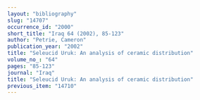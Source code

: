 ```yaml
---
layout: "bibliography"
slug: "14707"
occurrence_id: "2000"
short_title: "Iraq 64 (2002), 85-123"
author: "Petrie, Cameron"
publication_year: "2002"
title: "Seleucid Uruk: An analysis of ceramic distribution"
volume_no_: "64"
pages: "85-123"
journal: "Iraq"
title: "Seleucid Uruk: An analysis of ceramic distribution"
previous_item: "14710"
---
```


